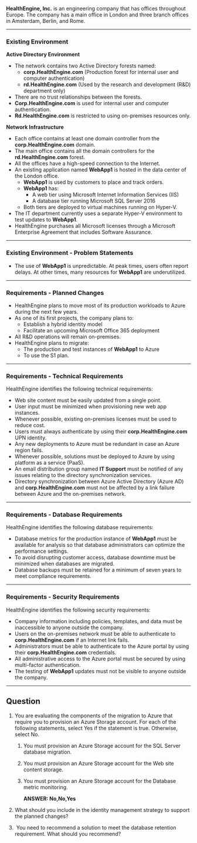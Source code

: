 **HealthEngine, Inc.** is an engineering company that has offices throughout Europe. The company has a main office in London and three branch offices in Amsterdam, Berlin, and Rome.

---

### Existing Environment

**Active Directory Environment**

- The network contains two Active Directory forests named:
    - **corp.HealthEngine.com** (Production forest for internal user and computer authentication)
    - **rd.HealthEngine.com** (Used by the research and development (R&D) department only)
- There are no trust relationships between the forests.
- **Corp.HealthEngine.com** is used for internal user and computer authentication.
- **Rd.HealthEngine.com** is restricted to using on-premises resources only.

**Network Infrastructure**

- Each office contains at least one domain controller from the **corp.HealthEngine.com** domain.
- The main office contains all the domain controllers for the **rd.HealthEngine.com** forest.
- All the offices have a high-speed connection to the Internet.
- An existing application named **WebApp1** is hosted in the data center of the London office.
    - **WebApp1** is used by customers to place and track orders.
    - **WebApp1** has:
        - A web tier using Microsoft Internet Information Services (IIS)
        - A database tier running Microsoft SQL Server 2016
    - Both tiers are deployed to virtual machines running on Hyper-V.
- The IT department currently uses a separate Hyper-V environment to test updates to **WebApp1**.
- HealthEngine purchases all Microsoft licenses through a Microsoft Enterprise Agreement that includes Software Assurance.

---

### Existing Environment - Problem Statements

- The use of **WebApp1** is unpredictable. At peak times, users often report delays. At other times, many resources for **WebApp1** are underutilized.

---

### Requirements - Planned Changes

- HealthEngine plans to move most of its production workloads to Azure during the next few years.
- As one of its first projects, the company plans to:
    - Establish a hybrid identity model
    - Facilitate an upcoming Microsoft Office 365 deployment
- All R&D operations will remain on-premises.
- HealthEngine plans to migrate:
    - The production and test instances of **WebApp1** to Azure
    - To use the S1 plan.

---

### Requirements - Technical Requirements

HealthEngine identifies the following technical requirements:

- Web site content must be easily updated from a single point.
- User input must be minimized when provisioning new web app instances.
- Whenever possible, existing on-premises licenses must be used to reduce cost.
- Users must always authenticate by using their **corp.HealthEngine.com** UPN identity.
- Any new deployments to Azure must be redundant in case an Azure region fails.
- Whenever possible, solutions must be deployed to Azure by using platform as a service (PaaS).
- An email distribution group named **IT Support** must be notified of any issues relating to the directory synchronization services.
- Directory synchronization between Azure Active Directory (Azure AD) and **corp.HealthEngine.com** must not be affected by a link failure between Azure and the on-premises network.

---

### Requirements - Database Requirements

HealthEngine identifies the following database requirements:

- Database metrics for the production instance of **WebApp1** must be available for analysis so that database administrators can optimize the performance settings.
- To avoid disrupting customer access, database downtime must be minimized when databases are migrated.
- Database backups must be retained for a minimum of seven years to meet compliance requirements.

---

### Requirements - Security Requirements

HealthEngine identifies the following security requirements:

- Company information including policies, templates, and data must be inaccessible to anyone outside the company.
- Users on the on-premises network must be able to authenticate to **corp.HealthEngine.com** if an Internet link fails.
- Administrators must be able to authenticate to the Azure portal by using their **corp.HealthEngine.com** credentials.
- All administrative access to the Azure portal must be secured by using multi-factor authentication.
- The testing of **WebApp1** updates must not be visible to anyone outside the company.

---
## Question 

1. You are evaluating the components of the migration to Azure that require you to provision an Azure Storage account. For each of the following statements, select Yes if the statement is true. Otherwise, select No. 
	1. You must provision an Azure Storage account for the SQL Server database migration. 
	2. You must provision an Azure Storage account for the Web site content storage. 
	3. You must provision an Azure Storage account for the Database metric monitoring. 
		
		**ANSWER: No,No,Yes**

3. What should you include in the identity management strategy to support the planned changes?

4.  You need to recommend a solution to meet the database retention requirement. What should you recommend?
